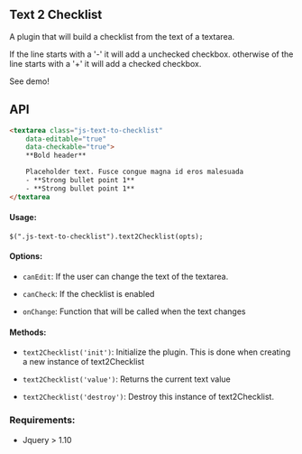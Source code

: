 ## Text 2 Checklist

A plugin that will build a checklist from the text of a textarea.

If the line starts with a '-' it will add a unchecked checkbox. otherwise of the line starts with a '+' it will add a checked checkbox.

See demo!

## API

```html
<textarea class="js-text-to-checklist"
	data-editable="true"
	data-checkable="true">
	**Bold header**

	Placeholder text. Fusce congue magna id eros malesuada
	- **Strong bullet point 1**
	- **Strong bullet point 1**
</textarea
```

#### Usage:

`$(".js-text-to-checklist").text2Checklist(opts);`

#### Options:

* `canEdit`: If the user can change the text of the textarea.

* `canCheck`: If the checklist is enabled

* `onChange`: Function that will be called when the text changes


#### Methods:

* `text2Checklist('init')`: Initialize the plugin. This is done when creating a new instance of text2Checklist

* `text2Checklist('value')`: Returns the current text value

* `text2Checklist('destroy')`: Destroy this instance of text2Checklist.

### Requirements:

* Jquery > 1.10
